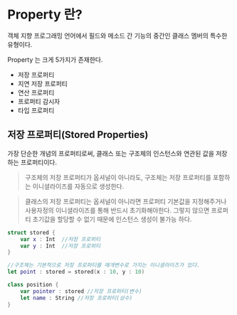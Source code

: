 # Property 란?
객체 지향 프로그래밍 언어에서 필드와 메소드 간 기능의 중간인 클래스 멤버의 특수한 유형이다.

Property 는 크게 5가지가 존재한다. 
- 저장 프로퍼티
- 지연 저장 프로퍼티
- 연산 프로퍼티
- 프로퍼티 감시자
- 타입 프로퍼티


## 저장 프로퍼티(Stored Properties)
가장 단순한 개념의 프로퍼티로써, 클래스 또는 구조체의 인스턴스와 연관된 값을 저장하는 프로퍼티이다.

> 구조체의 저장 프로퍼티가 옵셔널이 아니라도, 구조체는 저장 프로퍼티를 포함하는 이니셜라이즈를 자동으로 생성한다.

> 클래스의 저장 프로퍼티는 옵셔널이 아니라면 프로퍼티 기본값을 지정해주거나 사용자정의 이니셜라이즈를 통해 반드시 초기화해야한다. 그렇지 않으면 프로퍼티 초기값을 할당할 수 없기 때문에 인스턴스 생성이 불가능 하다.
```Swift
struct stored {
    var x : Int  //저장 프로퍼티
    var y : Int  //저장 프로퍼티
}

//구조체는 기본적으로 저장 프로퍼티를 매개변수로 가지는 이니셜라이즈가 있다.
let point : stored = stored(x : 10, y : 10)

class position {
    var pointer : stored //저장 프로퍼티(변수)
    let name : String //저장 프로퍼티(상수)
}

```
